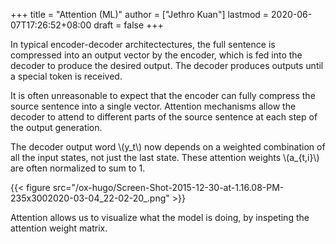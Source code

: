 +++
title = "Attention (ML)"
author = ["Jethro Kuan"]
lastmod = 2020-06-07T17:26:52+08:00
draft = false
+++

In typical encoder-decoder architectectures, the full sentence is
compressed into an output vector by the encoder, which is fed into the
decoder to produce the desired output. The decoder produces outputs
until a special token is received.

It is often unreasonable to expect that the encoder can fully compress
the source sentence into a single vector. Attention mechanisms allow
the decoder to attend to different parts of the source sentence at
each step of the output generation.

The decoder output word \\(y_t\\) now depends on a weighted combination of
all the input states, not just the last state. These attention weights
\\(a\_{t,i}\\) are often normalized to sum to 1.

{{< figure src="/ox-hugo/Screen-Shot-2015-12-30-at-1.16.08-PM-235x3002020-03-04_22-02-20_.png" >}}

Attention allows us to visualize what the model is doing, by inspeting
the attention weight matrix.
